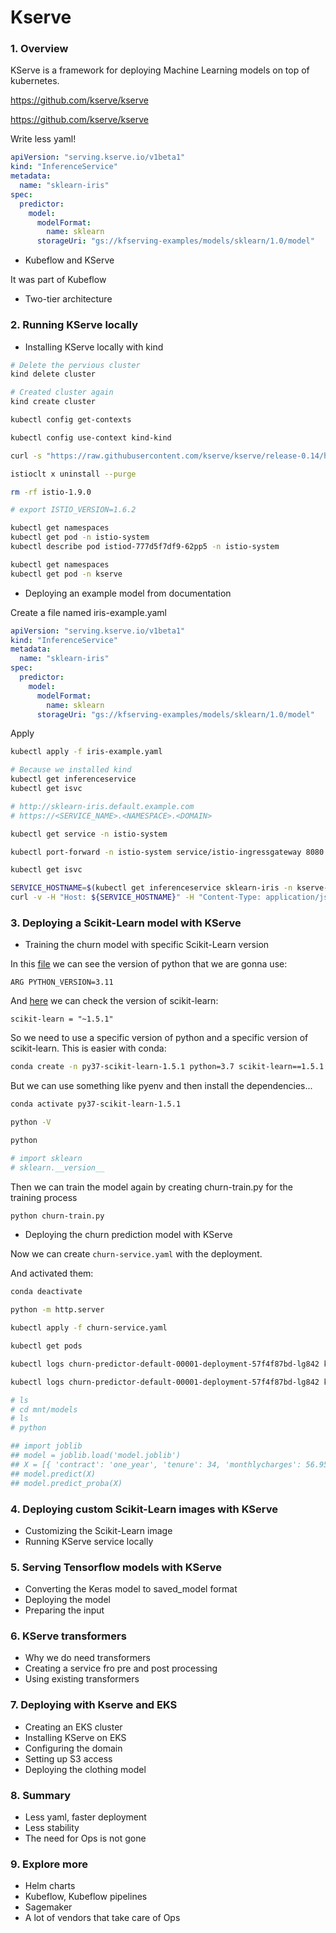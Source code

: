 # Kserve

### 1. Overview

KServe is a framework for deploying Machine Learning models on top of kubernetes.

https://github.com/kserve/kserve

https://github.com/kserve/kserve

Write less yaml!

```yaml
apiVersion: "serving.kserve.io/v1beta1"
kind: "InferenceService"
metadata:
  name: "sklearn-iris"
spec:
  predictor:
    model:
      modelFormat:
        name: sklearn
      storageUri: "gs://kfserving-examples/models/sklearn/1.0/model"
```

- Kubeflow and KServe

It was part of Kubeflow

- Two-tier architecture

### 2. Running KServe locally

- Installing KServe locally with kind

```bash
# Delete the pervious cluster
kind delete cluster

# Created cluster again
kind create cluster

kubectl config get-contexts

kubectl config use-context kind-kind

curl -s "https://raw.githubusercontent.com/kserve/kserve/release-0.14/hack/quick_install.sh" | bash

istioclt x uninstall --purge

rm -rf istio-1.9.0

# export ISTIO_VERSION=1.6.2

kubectl get namespaces
kubectl get pod -n istio-system
kubectl describe pod istiod-777d5f7df9-62pp5 -n istio-system

kubectl get namespaces
kubectl get pod -n kserve
```

- Deploying an example model from documentation

Create a file named iris-example.yaml

```yaml
apiVersion: "serving.kserve.io/v1beta1"
kind: "InferenceService"
metadata:
  name: "sklearn-iris"
spec:
  predictor:
    model:
      modelFormat:
        name: sklearn
      storageUri: "gs://kfserving-examples/models/sklearn/1.0/model"
```

Apply

```bash
kubectl apply -f iris-example.yaml

# Because we installed kind
kubectl get inferenceservice
kubectl get isvc

# http://sklearn-iris.default.example.com
# https://<SERVICE_NAME>.<NAMESPACE>.<DOMAIN>

kubectl get service -n istio-system

kubectl port-forward -n istio-system service/istio-ingressgateway 8080:80

kubectl get isvc

SERVICE_HOSTNAME=$(kubectl get inferenceservice sklearn-iris -n kserve-test -o jsonpath='{.status.url}' | cut -d "/" -f 3)
curl -v -H "Host: ${SERVICE_HOSTNAME}" -H "Content-Type: application/json" "http://${INGRESS_HOST}:${INGRESS_PORT}/v1/models/sklearn-iris:predict" -d @./iris-input.json
```

### 3. Deploying a Scikit-Learn model with KServe

- Training the churn model with specific Scikit-Learn version

In this [file](https://github.com/kserve/kserve/blob/master/python/sklearn.Dockerfile) we can see the version of python that we are gonna use:

```
ARG PYTHON_VERSION=3.11
```

And [here](https://github.com/kserve/kserve/blob/master/python/sklearnserver/pyproject.toml) we can check the version of scikit-learn:

```
scikit-learn = "~1.5.1"
```

So we need to use a specific version of python and a specific version of scikit-learn. This is easier with conda:

```bash
conda create -n py37-scikit-learn-1.5.1 python=3.7 scikit-learn==1.5.1 pandas joblib
```

But we can use something like pyenv and then install the dependencies...

```bash
conda activate py37-scikit-learn-1.5.1

python -V

python

# import sklearn
# sklearn.__version__
```

Then we can train the model again by creating churn-train.py for the training process

```bash
python churn-train.py
```

- Deploying the churn prediction model with KServe

Now we can create `churn-service.yaml` with the deployment.

And activated them:

```bash
conda deactivate

python -m http.server

kubectl apply -f churn-service.yaml

kubectl get pods

kubectl logs churn-predictor-default-00001-deployment-57f4f87bd-lg842 kserve-container | less

kubectl logs churn-predictor-default-00001-deployment-57f4f87bd-lg842 kserve-container -- bash

# ls
# cd mnt/models
# ls
# python

## import joblib
## model = joblib.load('model.joblib')
## X = [{ 'contract': 'one_year', 'tenure': 34, 'monthlycharges': 56.95}]
## model.predict(X)
## model.predict_proba(X)
```

### 4. Deploying custom Scikit-Learn images with KServe

- Customizing the Scikit-Learn image
- Running KServe service locally

### 5. Serving Tensorflow models with KServe

- Converting the Keras model to saved_model format
- Deploying the model
- Preparing the input

### 6. KServe transformers

- Why we do need transformers
- Creating a service fro pre and post processing
- Using existing transformers

### 7. Deploying with Kserve and EKS

- Creating an EKS cluster
- Installing KServe on EKS
- Configuring the domain
- Setting up S3 access
- Deploying the clothing model

### 8. Summary

- Less yaml, faster deployment
- Less stability
- The need for Ops is not gone

### 9. Explore more

- Helm charts
- Kubeflow, Kubeflow pipelines
- Sagemaker
- A lot of vendors that take care of Ops
